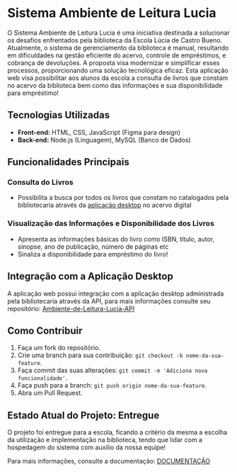 # Sistema Ambiente de Leitura Lucia

O Sistema Ambiente de Leitura Lucia é uma iniciativa destinada a solucionar os desafios enfrentados pela biblioteca da Escola Lúcia de Castro Bueno. Atualmente, o sistema de gerenciamento da biblioteca é manual, resultando em dificuldades na gestão eficiente do acervo, controle de empréstimos, e cobrança de devoluções. A proposta visa modernizar e simplificar esses processos, proporcionando uma solução tecnológica eficaz.
Esta aplicação web visa possibilitar aos alunos da escola a consulta de livros que constam no acervo da biblioteca bem como das informações e sua disponibilidade para empréstimo!

## Tecnologias Utilizadas

- **Front-end:** HTML, CSS, JavaScript (Figma para design)
- **Back-end:** Node.js (Linguagem), MySQL (Banco de Dados)

## Funcionalidades Principais

### Consulta do Livros

- Possibilita a busca por todos os livros que constam no catalogados pela bibliotecaria através da [aplicação desktop](https://github.com/FelipeDinizSantos/Ambiente-de-Leitura-Lucia-DESKTOP-APP) no acervo digital

### Visualização das Informações e Disponibilidade dos Livros 

- Apresenta as informações básicas do livro como ISBN, título, autor, sinopse, ano de publicação, número de páginas etc
- Sinaliza a disponibilidade para empréstimo do livro!

## Integração com a Aplicação Desktop 
A aplicação web possui integração com a aplicação desktop administrada pela bibliotecaria através da API, para mais informações consulte seu repositório: [Ambiente-de-Leitura-Lucia-API](https://github.com/FelipeDinizSantos/Ambiente-de-Leitura-Lucia-API)

## Como Contribuir

1. Faça um fork do repositório.
2. Crie uma branch para sua contribuição: `git checkout -b nome-da-sua-feature`.
3. Faça commit das suas alterações: `git commit -m 'Adiciona nova funcionalidade'`.
4. Faça push para a branch: `git push origin nome-da-sua-feature`.
5. Abra um Pull Request.

## Estado Atual do Projeto: Entregue
O projeto foi entregue para a escola, ficando a critério da mesma a escolha da utilização e implementação na biblioteca, tendo que lidar com a hospedagem do sistema com auxilio da nossa equipe!

Para mais informações, consulte a documentação: [DOCUMENTAÇÃO](https://drive.google.com/drive/folders/1DxZTdcw6DDnBS3thdouUKrSPJgGQlOjR?usp=sharing)
